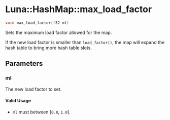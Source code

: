 # Luna::HashMap::max_load_factor

```c++
void max_load_factor(f32 ml)
```

Sets the maximum load factor allowed for the map. 

If the new load factor is smaller than `load_factor()`, the map will expand the hash table to bring more hash table slots. 

## Parameters
### ml
The new load factor to set. 

#### Valid Usage
* `ml` must between [`0.0`, `1.0`]. 

